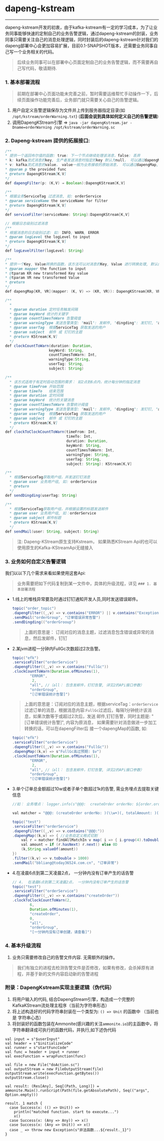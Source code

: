 # dapeng-kstream

---

dapeng-kstream开发的初衷，由于kafka-kstream有一定的学习成本，为了让业务同事能够快速的定制自己的业务告警逻辑，通过dapeng-kstream的封装，业务同事只需要关注自己的消息处理逻辑，同时封装后的dapeng-kstream针对我们的dapeng部署中心会更加容易扩展，目前0.1-SNAPSHOT版本，还需要业务同事自己写一个业务相关的代码。
> 后续业务同事可以在部署中心页面定制自己的业务告警逻辑，而不需要再自己写代码，敬请期待.


### 1. 基本部署流程
> 前期在部署中心页面功能未完善之前，暂时需要运维帮忙手动操作一下，后续页面操作功能完善后，业务部门就只需要关心自己的告警逻辑。

1. 用户自定义告警逻辑保存为文件并上传到服务器指定目录(如 `/opt/kstream/orderWarning.txt`) (**后面会说到具体如何定义自己的告警逻辑**)
2. 调用DapengKStream引擎 => `java -jar dapengKstream.jar -Dname=orderWarning /opt/kstream/orderWarning.sc `

### 2. Dapeng-kstream 提供的拓展接口:
```java
/**
* 提供一个返回布尔值的函数: true: 下一个节点继续处理该消息，false: 丢弃
* k: kafka流式消息的key, 生产者发送消息时指定的key 默认为null， 可以通过dapengMap, clockToWarn函数转换为其他值
* v: kafka流式消息的value， value一般为业务接收的原始消息， 可以通过dapengMap,clockToWarn函数转换值
* @param p the provided func
* @return DapengKStream[K,V]
*/
def dapengFilter(p: (K,V) ⇒ Boolean):DapengKStream[K,V]

/**
* 根据业务ServiceTag 过滤消息, 如: orderService
* @param serviceName the serviceName for filter
* @return DapengKStream[K,V]
*/
def serviceFilter(serviceName: String):DapengKStream[K,V]

// 根据日志级别过滤消息
/**
* 根据消息的日志级别过滤: 如: INFO, WARN, ERROR
* @param logLevel the logLevel to input
* @return DapengKStream[K,V]
*/
def logLevelFilter(logLevel: String)

/**
* 提供一个Key, Value转换的函数，该方法可以对消息的Key, Value 进行转换处理, 默认的key为Null
* @param mapper the function to input
* @tparam KR new transformed Key value
* @tparam VR new transformed Value
* @return
*/
def dapengMap[KR, VR](mapper: (K, V) => (KR, VR)): DapengKStream[KR, VR]

/**
  *
  * @param duration 定时任务触发间隔
  * @param keyWord 统计的关键字
  * @param countTimesToWarn 告警阈值
  * @param warningType 发送告警类型: "mail": 发邮件, "dingding": 发钉钉, "all", 同时发邮件跟钉钉
  * @param userTag  根据ServiceTag 获取发送的用户
  * @param subject  邮件 或 钉钉的主题
  * @return KStream[K,V]
  */
def clockCountToWarn(duration: Duration, 
                    keyWord: String, 
                    countTimesToWarn: Int, 
                    warningType:String, 
                    userTag: String, 
                    subject: String)

/**
  * 该方式适用于有定时启动范围的需求： 如2点到6点内，统计每分钟的指定消息
  * @param timeFrom 开始范围
  * @param timeTo   结束范围
  * @param duration 定时间隔
  * @param keyWord  统计的关键消息
  * @param countTimesToWarn 告警统计阈值
  * @param warningType 发送告警类型: "mail": 发邮件, "dingding": 发钉钉, "all", 同时发邮件跟钉钉
  * @param userTag  根据ServiceTag 获取发送的用户
  * @param subject  邮件 或 钉钉的主题
  * @return KStream[K,V]
  */
def clockToClockCountToWarn(timeFrom: Int, 
                            timeTo: Int,
                            duration: Duration, 
                            keyWord: String,         
                            countTimesToWarn: Int,
                            warningType: String, 
                            userTag: String, 
                            subject: String): KStream[K,V]

/**
  * 根据ServiceTag获取用户组，并发送钉钉消息
  * @param user 业务用户组, 如: orderService
  * @return
  */
def sendDingding(userTag: String)

/**
  * 根据ServiceTag获取用户组，并根据设置的标题发送邮件
  * @param user 业务用户组, 如：orderService
  * @param subject 邮件标题
  * @return KStream[K,V]
  */
def sendMail(user: String, subject: String)

```
> 注: Dapeng-KStream原生支持Kstream， 如果熟悉KStream Api的也可以使用原生的Kafka-KStreamApi无缝接入

### 3. 业务如何自定义告警逻辑

我们以以下几个需求来看如果使用这套Api: 
> 业务需要把如下代码复制到某一文件中，具体的升级流程，详见 `### 1. 基本部署流程`

* 1.线上的堆栈异常要及时通过钉钉通知开发人员,同时发送错误邮件。
    ```java
    topic("order_topic")
    .dapengFilter((_,v) => v.contains("ERROR") || v.contains("Exception"))
    .sendMail("orderGroup", "订单错误异常告警")
    .sendDingding(("orderGrooup")

    ```
    > 上面的意思是： 订阅对应的消息主题，过滤消息包含错误或异常的消息，然后发邮件，钉钉
    
* 2.某jvm进程一分钟内FullGc次数超过2次告警。

    ```java
    topic("efk")
    .serviceFilter("orderService")
    .dapengFilter((_,v) => v.contains("FullGc"))
    .clockCountToWarn(Duration.ofMinutes(1), 
            "ERROR",
             2,
            "all", //（all： 包含发邮件，钉钉告警, 详见2的APi接口参数）
            "orderGroup", 
            "[订单错误统计告警]")
    ```
    >上面的意思是：订阅对应的消息主题，根据serviceTag：`orderService` 过滤订单的消息，根据消息内容:`FullGc`过滤后，每隔1分钟统计该消息，如果次数等于或超过2次后，发送 邮件,钉钉告警，同时主题是: "[订单错误统计告警]", 内容为原消息， 如果需要针对消息做进一步加工转换的话，可以在dapengFilter后 接一个dapengMap的函数, 如:
    ```java
    topic("efk")
    .serviceFilter("orderService")
    .dapengFilter((_,v) => v.contains("FullGc"))
    .dapengMap((k,v) => s"FullGc高过预期: $v")
    .clockCountToWarn(Duration.ofMinutes(1), 
            "ERROR",
             2,
            "all", //（all： 包含发邮件，钉钉告警, 详见2的APi接口参数）
            "orderGroup", 
            "[订单错误统计告警]")
    ```

    

    
* 3.单个订单总金额超过10w或者子单个数超过1k的告警, 需业务埋点去提取关键信息
    ```java
    //如： 业务埋点： logger.info(s"@@@:  createOrder orderNo: ${order.orderNo} totalAmount: ${order.orderActualAmount}, orderDetailSize: ${request.orderDetails.size}")
    
    val matcher = "@@@: (createOrder orderNo: )(\\w+)(, totalAmount: )(-?\\d+.?\\d*)(, orderDetailSize: )(\\d+)".r
    
    topic("test")
    .serviceFilter("orderService")
    .dapengFilter((_,v) => v.contains("@@@:"))
    .dapengMap((k,v) => { //业务自定义格式切割
        val r = matcher findAllMatchIn v map( i => { i.group(4).toDouble})
        val amount = if (r.hasNext) r.next() else 0D
        (k,String.valueOf(amount))
    })
    .filter((k,v) => v.toDouble > 1000)
    .sendMail("bbliang@today36524.com.cn", "订单异常")
    ```
    
* 4.在凌晨6点到第二天凌晨2点， 一分钟内没有订单产生的话告警
    ```java
    // 4.  在凌晨6点到第二天凌晨2点， 一分钟内没有订单产生的话告警
    topic("test")
    .serviceFilter("orderService")
    .dapengFilter((_,v) => v.contains("createOrder"))
    .clockToClockCountToWarn(2,
            6,
            Duration.ofMinutes(1), 
            "createOrder",
            0,
            "all",
            "orderGroup", 
            "[一分钟内没有订单创建，请查看]")
    ```

### 4. 基本升级流程
1.  业务只需要修改自己的告警文件内容. 无需额外的操作。

> 我们有独立的进程去检测告警文件是否修改，如果有修改，会杀掉原有进程，并基于新的文件内容启动新的告警进程

### 附录：DapengKstream实现主要逻辑（伪代码）
1. 将用户输入的代码, 结合DapengStream引擎，构造成一个完整的KafkaKStream流处理主程序（当前为字符串形态）
2. 将上述构造好的代码字符串封装在一个类型为: `() => Unit` 的函数中 （当前也是 字符串心态）
3. 将封装好的函数包装在Ammonite(感兴趣的关注`ammonite.io`)的主函数中，将字符串翻译成可执行的函数代码，并执行,如下述伪代码
```
val input = s"$userInput"
val header = s"$initializeCode"
val runner = s"startFuncCode"
val func = header + input + runner
val execFunction = wrapFunction(func)

val file = new File("doAction.sc")
val outputStream = new FileOutputStream(file)
outputStream.write(execFunction.getBytes())
outputStream.close()

val result: (Res[Any], Seq[(Path, Long)]) = ammonite.Main().runScript(Path(file.getAbsolutePath), Seq(("args", Option.empty)))

result._1 match {
  case Success(x: (() => Unit)) =>
    println("matched function. start to execute...")
    x()
  case Success(x: (Any => Any)) => x()
  case Success(x: (Any => Unit)) => x()
  case _ => throw new Exception(s"非法函数...${result._1}")
}
```
